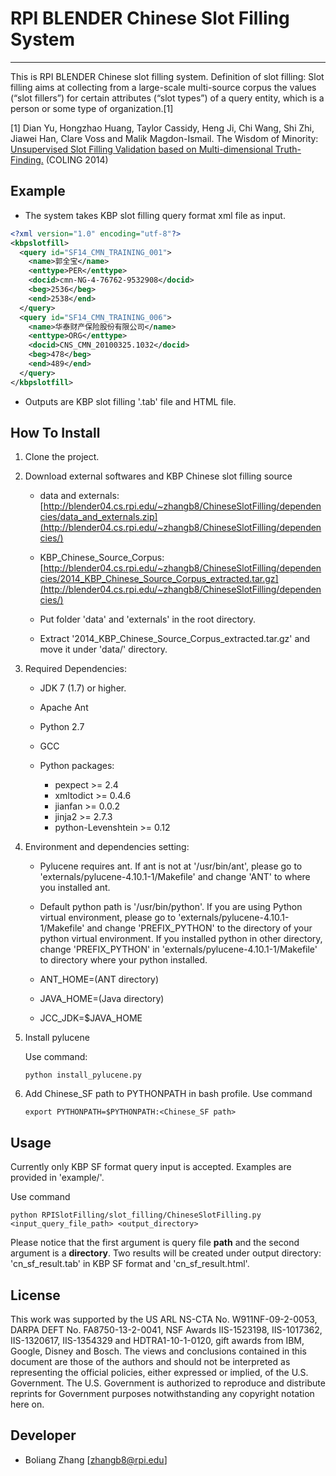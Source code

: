 # RPI BLENDER Chinese Slot Filling System
---------------------------

This is RPI BLENDER Chinese slot filling system. Definition of slot filling: Slot filling aims at collecting from a large-scale multi-source corpus the values (“slot fillers”) for certain attributes (“slot types”) of a query entity, which is a person or some type of organization.[1]

[1] Dian Yu, Hongzhao Huang, Taylor Cassidy, Heng Ji, Chi Wang, Shi Zhi, Jiawei Han, Clare Voss and Malik Magdon-Ismail. The Wisdom of Minority: [Unsupervised Slot Filling Validation based on Multi-dimensional Truth-Finding.](http://nlp.cs.rpi.edu/paper/mtm.pdf) (COLING 2014)

## Example
* The system takes KBP slot filling query format xml file as input.
```xml
<?xml version="1.0" encoding="utf-8"?>
<kbpslotfill>
  <query id="SF14_CMN_TRAINING_001">
    <name>郭全宝</name>
    <enttype>PER</enttype>
    <docid>cmn-NG-4-76762-9532908</docid>
    <beg>2536</beg>
    <end>2538</end>
  </query>
  <query id="SF14_CMN_TRAINING_006">
    <name>华泰财产保险股份有限公司</name>
    <enttype>ORG</enttype>
    <docid>CNS_CMN_20100325.1032</docid>
    <beg>478</beg>
    <end>489</end>
  </query>
</kbpslotfill>
```
* Outputs are KBP slot filling '.tab' file and HTML file.

## How To Install

1. Clone the project.

2. Download external softwares and KBP Chinese slot filling source 

    * data and externals: [http://blender04.cs.rpi.edu/~zhangb8/ChineseSlotFilling/dependencies/data_and_externals.zip](http://blender04.cs.rpi.edu/~zhangb8/ChineseSlotFilling/dependencies/)

    * KBP_Chinese_Source_Corpus: [http://blender04.cs.rpi.edu/~zhangb8/ChineseSlotFilling/dependencies/2014_KBP_Chinese_Source_Corpus_extracted.tar.gz](http://blender04.cs.rpi.edu/~zhangb8/ChineseSlotFilling/dependencies/)
    
    * Put folder 'data' and 'externals' in the root directory.
    
    * Extract '2014_KBP_Chinese_Source_Corpus_extracted.tar.gz' and move it under 'data/' directory.

3. Required Dependencies:  

    * JDK 7 (1.7) or higher.  
    * Apache Ant
    * Python 2.7
    * GCC
   
    * Python packages:
        * pexpect >= 2.4
        * xmltodict >= 0.4.6
        * jianfan >= 0.0.2
        * jinja2 >= 2.7.3
        * python-Levenshtein >= 0.12

4. Environment and dependencies setting:  

	* Pylucene requires ant. If ant is not at '/usr/bin/ant', please go to 'externals/pylucene-4.10.1-1/Makefile' and change 'ANT' to where you installed ant.  

	* Default python path is '/usr/bin/python'. If you are using Python virtual environment, please go to 'externals/pylucene-4.10.1-1/Makefile' and change 'PREFIX_PYTHON' to the directory of your python virtual environment. If you installed python in other directory, change 'PREFIX_PYTHON' in 'externals/pylucene-4.10.1-1/Makefile' to directory where your python installed.
    
    * ANT_HOME=(ANT directory)
    * JAVA_HOME=(Java directory)
    * JCC_JDK=$JAVA_HOME

5. Install pylucene

    Use command:
    
    ```
    python install_pylucene.py
    ```

6. Add Chinese_SF path to PYTHONPATH in bash profile. Use command
    ```
    export PYTHONPATH=$PYTHONPATH:<Chinese_SF path>
    ```

## Usage

Currently only KBP SF format query input is accepted. Examples are provided in 'example/'.

Use command 

```
python RPISlotFilling/slot_filling/ChineseSlotFilling.py <input_query_file_path> <output_directory>
```

Please notice that the first argument is query file **path** and the second argument is a **directory**. Two results will be created under output directory: 'cn_sf_result.tab' in KBP SF format and 'cn_sf_result.html'.




## License

This work was supported by the US ARL  NS-CTA  No.  W911NF-09-2-0053,  DARPA DEFT No. FA8750-13-2-0041, NSF Awards IIS-1523198,  IIS-1017362, IIS-1320617, IIS-1354329 and  HDTRA1-10-1-0120, gift awards from IBM,  Google,  Disney  and  Bosch.  The  views  and conclusions contained in this document are those of the  authors  and  should  not  be  interpreted  as  representing  the  official  policies,  either  expressed  or implied,  of  the  U.S.  Government.   The  U.S. Government  is  authorized  to  reproduce  and  distribute reprints  for  Government  purposes  notwithstanding any copyright notation here on.

## Developer
   * Boliang Zhang [zhangb8@rpi.edu]